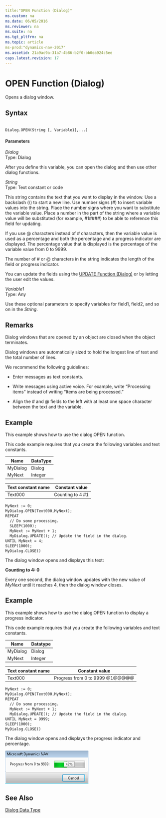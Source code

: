 ```yaml
---
title:"OPEN Function (Dialog)"
ms.custom: na
ms.date: 06/05/2016
ms.reviewer: na
ms.suite: na
ms.tgt_pltfrm: na
ms.topic: article
ms-prod:"dynamics-nav-2017"
ms.assetid: 21a9ac9a-31a7-4b86-b2f0-bb0ea924c5ee
caps.latest.revision: 17
---
```

# OPEN Function (Dialog)
Opens a dialog window.  
  
## Syntax  
  
```  
  
Dialog.OPEN(String [, Variable1],...)  
```  
  
#### Parameters  
 *Dialog*  
 Type: Dialog  
  
 After you define this variable, you can open the dialog and then use other dialog functions.  
  
 *String*  
 Type: Text constant or code  
  
 This string contains the text that you want to display in the window. Use a backslash \(\\\) to start a new line. Use number signs \(\#\) to insert variable values into the string. Place the number signs where you want to substitute the variable value. Place a number in the part of the string where a variable value will be substituted \(for example, \#1\#\#\#\#\) to be able to reference this field for updating.  
  
 If you use @ characters instead of \# characters, then the variable value is used as a percentage and both the percentage and a progress indicator are displayed. The percentage value that is displayed is the percentage of the variable value from 0 to 9999.  
  
 The number of \# or @ characters in the string indicates the length of the field or progress indicator.  
  
 You can update the fields using the [UPDATE Function \(Dialog\)](UPDATE-Function--Dialog-.md) or by letting the user edit the values.  
  
 *Variable1*  
 Type: Any  
  
 Use these optional parameters to specify variables for field1, field2, and so on in the *String*.  
  
## Remarks  
 Dialog windows that are opened by an object are closed when the object terminates.  
  
 Dialog windows are automatically sized to hold the longest line of text and the total number of lines.  
  
 We recommend the following guidelines:  
  
-   Enter messages as text constants.  
  
-   Write messages using active voice. For example, write “Processing items” instead of writing “Items are being processed.”  
  
-   Align the \# and @ fields to the left with at least one space character between the text and the variable.  
  
## Example  
 This example shows how to use the dialog.OPEN function.  
  
 This code example requires that you create the following variables and text constants.  
  
|Name|DataType|  
|----------|--------------|  
|MyDialog|Dialog|  
|MyNext|Integer|  
  
|Text constant name|Constant value|  
|------------------------|--------------------|  
|Text000|Counting to 4 \#1|  
  
```  
MyNext := 0;  
MyDialog.OPEN(Text000,MyNext);  
REPEAT  
  // Do some processing.  
  SLEEP(1000);  
  MyNext := MyNext + 1;  
  MyDialog.UPDATE(); // Update the field in the dialog.  
UNTIL MyNext = 4;  
SLEEP(1000);  
MyDialog.CLOSE()  
```  
  
 The dialog window opens and displays this text:  
  
 **Counting to 4: 0**  
  
 Every one second, the dialog window updates with the new value of *MyNext* until it reaches 4, then the dialog window closes.  
  
## Example  
 This example shows how to use the dialog.OPEN function to display a progress indicator.  
  
 This code example requires that you create the following variables and text constants.  
  
|Name|Datatype|  
|----------|--------------|  
|MyDialog|Dialog|  
|MyNext|Integer|  
  
|Text constant name|Constant value|  
|------------------------|--------------------|  
|Text000|Progress from 0 to 9999 @1@@@@@|  
  
```  
MyNext := 0;  
MyDialog.OPEN(Text000,MyNext);  
REPEAT  
  // Do some processing.  
  MyNext := MyNext + 1;  
  MyDialog.UPDATE(); // Update the field in the dialog.  
UNTIL MyNext = 9999;  
SLEEP(1000);  
MyDialog.CLOSE()  
```  
  
 The dialog window opens and displays the progress indicator and percentage.  
  
 ![Dialog window progress indicator](media/DialogOPENFunction.png "DialogOPENFunction")  
  
## See Also  
 [Dialog Data Type](Dialog-Data-Type.md)